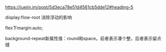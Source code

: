 https://juejin.im/post/5d3eca78e51d4561cb5dde12#heading-5

display:flow-root  消除浮动的影响

flex下margin:auto;

background-repeat新属性值：round和space。前者表示凑个整，后者表示留点缝